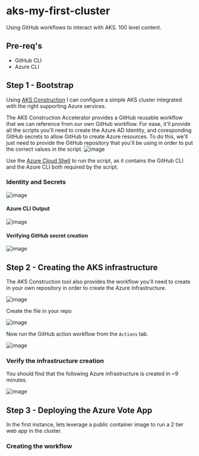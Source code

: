 # aks-my-first-cluster
Using GitHub workflows to interact with AKS. 100 level content.

## Pre-req's

- GitHub CLI
- Azure CLI

## Step 1 - Bootstrap

Using [AKS Construction](https://azure.github.io/AKS-Construction/?deploy.clusterName=firstcluster&deploy.rg=aks&ops=none&secure=low&cluster.agentCount=1&cluster.enable_aad=true&addons.registry=Basic&addons.monitor=aci&net.vnet_opt=custom&net.nsg=true) I can configure a simple AKS cluster integrated with the right supporting Azure services.

The AKS Construction Accelerator provides a GitHub reusable workflow that we can reference from our own GitHub workflow. For ease, it'll provide all the scripts you'll need to create the Azure AD Identity, and coresponding GitHub secrets to allow GitHub to create Azure resources. To do this, we'll just need to provide the GitHub repository that you'll be using in order to put the correct values in the script.
![image](https://user-images.githubusercontent.com/17914476/217792218-ae7c9e53-e358-4c29-87a4-c746cabe3eb2.png)

Use the [Azure Cloud Shell](shell.azure.com) to run the script, as it contains the GitHub CLI and the Azure CLI both required by the script.

### Identity and Secrets

![image](https://user-images.githubusercontent.com/17914476/217796726-0ad773cb-9b30-49fc-b9dd-8570474bf1e5.png)

#### Azure CLI Output

![image](https://user-images.githubusercontent.com/17914476/217797367-bd284a3e-b9d0-4a42-9ef9-3572f8b988c4.png)

#### Verifying GitHub secret creation

![image](https://user-images.githubusercontent.com/17914476/217797726-cbc8cbac-25dd-4d51-a52b-eb718dcae91f.png)

## Step 2 - Creating the AKS infrastructure

The AKS Construction tool also provides the workflow you'll need to create in your own repository in order to create the Azure Infrastructure.

![image](https://user-images.githubusercontent.com/17914476/217866462-5a32e51b-a01e-4cb7-ab58-53d9abc1bfd9.png)

Create the file in your repo

![image](https://user-images.githubusercontent.com/17914476/217866842-31c8cbbd-d3b3-4646-a86e-64ac9cfeacf2.png)

Now run the GitHub action workflow from the `Actions` tab.

![image](https://user-images.githubusercontent.com/17914476/217798926-9ff34b97-ff0d-4da3-b277-86488f897b35.png)

### Verify the infrastructure creation

You should find that the following Azure infrastructure is created in ~9 minutes.

![image](https://user-images.githubusercontent.com/17914476/217800848-433d9024-2209-4efd-8e83-1b84d4f9dc2a.png)

## Step 3 - Deploying the Azure Vote App

In the first instance, lets leverage a public container image to run a 2 tier web app in the cluster.

### Creating the workflow





